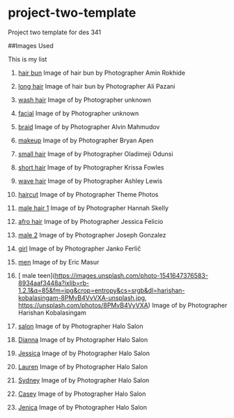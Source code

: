 # project-two-template
Project two template for des 341

##Images Used

This is my list

1. [hair bun](https://images.unsplash.com/photo-1565906353471-db6555b67554?ixlib=rb-1.2.1&ixid=eyJhcHBfaWQiOjEyMDd9&auto=format&fit=crop&w=941&q=80)
Image of hair bun by Photographer Amin Rokhide

2. [long hair](https://images.unsplash.com/photo-1564141696939-9eb6e957ccfc?ixlib=rb-1.2.1&auto=format&fit=crop&w=2911&q=80)
Image of hair bun by Photographer Ali Pazani

3. [wash hair](https://images.squarespace-cdn.com/content/v1/55a5b3a3e4b02fe0f8b665bd/1558045686818-E3HJKQUYS87CN1D0I3GG/ke17ZwdGBToddI8pDm48kLkXF2pIyv_F2eUT9F60jBl7gQa3H78H3Y0txjaiv_0fDoOvxcdMmMKkDsyUqMSsMWxHk725yiiHCCLfrh8O1z4YTzHvnKhyp6Da-NYroOW3ZGjoBKy3azqku80C789l0iyqMbMesKd95J-X4EagrgU9L3Sa3U8cogeb0tjXbfawd0urKshkc5MgdBeJmALQKw/iStock-859611700.jpg?format=2500w)
Image of by Photographer unknown

4. [facial](http://springspa.com.au/wp-content/uploads/2013/05/bkg_facial_treatments2.jpg)
Image of by Photographer  unknown


5. [braid](https://images.unsplash.com/photo-1481068164146-e8beb686f4d2?ixlib=rb-1.2.1&ixid=eyJhcHBfaWQiOjEyMDd9&auto=format&fit=crop&w=934&q=80)
Image of by Photographer  Alvin Mahmudov

6. [makeup](https://images.unsplash.com/photo-1525976098830-4031c9c1922f?ixlib=rb-1.2.1&ixid=eyJhcHBfaWQiOjEyMDd9&auto=format&fit=crop&w=934&q=80)
Image of by Photographer  Bryan Apen

7. [small hair](https://images.unsplash.com/photo-1499557354967-2b2d8910bcca?ixlib=rb-1.2.1&ixid=eyJhcHBfaWQiOjEyMDd9&auto=format&fit=crop&w=1535&q=80)
Image of by Photographer  Oladimeji Odunsi

8. [short hair](http://eazyglam.com/wp-content/uploads/2019/03/Best-Short-Haircuts-for-Women-1523825000406216383.jpg)
Image of by Photographer Krissa Fowles

9. [wave hair](https://i0.wp.com/therighthairstyles.com/wp-content/uploads/2017/07/5-long-golden-blonde-balayage-hair.jpg?zoom=2&resize=500%2C619&ssl=1)
Image of by Photographer Ashley Lewis 

10. [haircut](https://images.unsplash.com/photo-1562259920-47afc3030ba2?ixlib=rb-1.2.1&ixid=eyJhcHBfaWQiOjEyMDd9&auto=format&fit=crop&w=3150&q=80)
Image of by Photographer Theme Photos

11. [male hair 1](https://images.unsplash.com/photo-1562004760-aceed7bb0fe3?ixlib=rb-1.2.1&auto=format&fit=crop&w=934&q=80)
Image of by Photographer Hannah Skelly

12. [afro hair](https://images.unsplash.com/photo-1519699047748-de8e457a634e?ixlib=rb-1.2.1&ixid=eyJhcHBfaWQiOjEyMDd9&auto=format&fit=crop&w=1100&q=80)
Image of by Photographer Jessica Felicio 

13. [male 2](https://images.unsplash.com/photo-1507003211169-0a1dd7228f2d?ixlib=rb-1.2.1&auto=format&fit=crop&w=3034&q=80)
Image of by Photographer Joseph Gonzalez 

13. [girl](https://images.unsplash.com/photo-1489673446964-e1f989187ddc?ixlib=rb-1.2.1&ixid=eyJhcHBfaWQiOjEyMDd9&auto=format&fit=crop&w=3139&q=80)
Image of by Photographer Janko Ferlič 

14. [men](https://images.unsplash.com/photo-1552056613-1f3710d175ad?ixlib=rb-1.2.1&ixid=eyJhcHBfaWQiOjEyMDd9&auto=format&fit=crop&w=989&q=80)
Image of by Eric Masur 

15. [ male teen](https://images.unsplash.com/photo-1541647376583-8934aaf3448a?ixlib=rb-1.2.1&q=85&fm=jpg&crop=entropy&cs=srgb&dl=harishan-kobalasingam-8PMvB4VyVXA-unsplash.jpg,
https://unsplash.com/photos/8PMvB4VyVXA)
Image of by Photographer Harishan Kobalasingam 

16. [salon](https://halosalonportland.com/wp-content/gallery/event/salon-04.jpg)
Image of by Photographer Halo Salon

17. [Dianna](https://halosalonportland.com/wp-content/uploads/2013/12/dianne.jpg)
Image of by Photographer Halo Salon

18. [Jessica](https://halosalonportland.com/wp-content/uploads/2013/12/jessica.jpg)
Image of by Photographer Halo Salon 


19. [Lauren](https://halosalonportland.com/wp-content/uploads/2013/12/lauren.jpg)
Image of by Photographer Halo Salon 

20. [Sydney](https://halosalonportland.com/wp-content/uploads/2013/12/sydney.jpg)
Image of by Photographer Halo Salon

21. [Casey](https://halosalonportland.com/wp-content/uploads/2017/11/IMG_0190.jpg)
Image of by Photographer Halo Salon 

22. [Jenica](https://halosalonportland.com/wp-content/uploads/2019/07/jenica.jpg)
Image of by Photographer Halo Salon 




